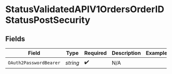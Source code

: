 # StatusValidatedAPIV1OrdersOrderIDStatusPostSecurity


## Fields

| Field                  | Type                   | Required               | Description            | Example                |
| ---------------------- | ---------------------- | ---------------------- | ---------------------- | ---------------------- |
| `OAuth2PasswordBearer` | *string*               | :heavy_check_mark:     | N/A                    |                        |